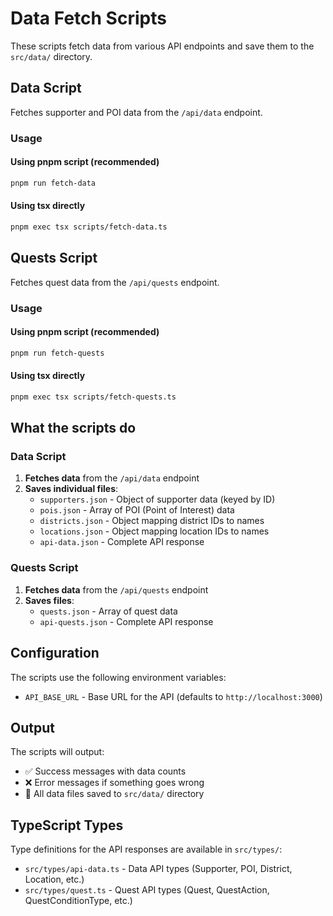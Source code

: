 # Data Fetch Scripts

These scripts fetch data from various API endpoints and save them to the `src/data/` directory.

## Data Script

Fetches supporter and POI data from the `/api/data` endpoint.

### Usage

#### Using pnpm script (recommended)
```bash
pnpm run fetch-data
```

#### Using tsx directly
```bash
pnpm exec tsx scripts/fetch-data.ts
```

## Quests Script

Fetches quest data from the `/api/quests` endpoint.

### Usage

#### Using pnpm script (recommended)
```bash
pnpm run fetch-quests
```

#### Using tsx directly
```bash
pnpm exec tsx scripts/fetch-quests.ts
```

## What the scripts do

### Data Script
1. **Fetches data** from the `/api/data` endpoint
2. **Saves individual files**:
   - `supporters.json` - Object of supporter data (keyed by ID)
   - `pois.json` - Array of POI (Point of Interest) data  
   - `districts.json` - Object mapping district IDs to names
   - `locations.json` - Object mapping location IDs to names
   - `api-data.json` - Complete API response

### Quests Script
1. **Fetches data** from the `/api/quests` endpoint
2. **Saves files**:
   - `quests.json` - Array of quest data
   - `api-quests.json` - Complete API response

## Configuration

The scripts use the following environment variables:
- `API_BASE_URL` - Base URL for the API (defaults to `http://localhost:3000`)

## Output

The scripts will output:
- ✅ Success messages with data counts
- ❌ Error messages if something goes wrong
- 📁 All data files saved to `src/data/` directory

## TypeScript Types

Type definitions for the API responses are available in `src/types/`:
- `src/types/api-data.ts` - Data API types (Supporter, POI, District, Location, etc.)
- `src/types/quest.ts` - Quest API types (Quest, QuestAction, QuestConditionType, etc.)
